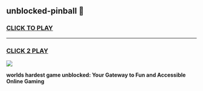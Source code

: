 
## unblocked-pinball 👋
<h3>
<a href="https://premium.freeplayer.one?title=unblocked-pinball&ref=14F">CLICK TO PLAY</a></h3>
<hr>

<h3>
<a href="https://premium.freeplayer.one?title=unblocked-pinball&ref=14F">CLICK 2 PLAY</a>
  
</h3>

<a href="https://premium.freeplayer.one?title=unblocked-pinball&ref=12F/"><img src="https://clearcache.store/games.png"></a>


**worlds hardest game unblocked: Your Gateway to Fun and Accessible Online Gaming**
